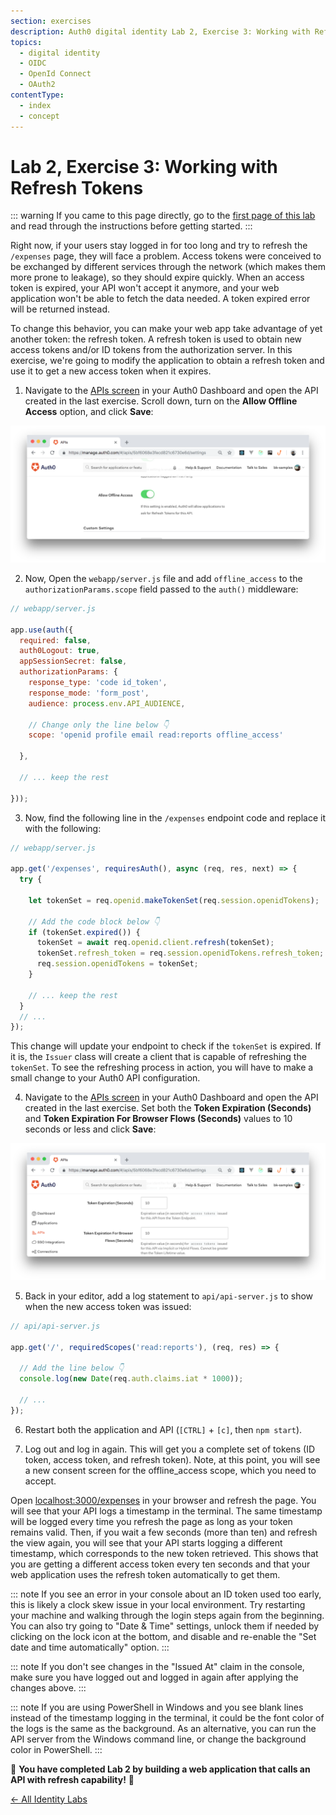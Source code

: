 ```yaml
---
section: exercises
description: Auth0 digital identity Lab 2, Exercise 3: Working with Refresh Tokens
topics:
  - digital identity
  - OIDC
  - OpenId Connect
  - OAuth2
contentType:
  - index
  - concept
---
```

# Lab 2, Exercise 3: Working with Refresh Tokens

::: warning
If you came to this page directly, go to the [first page of this lab](/identity-labs/02-calling-an-api) and read through the instructions before getting started.
:::

Right now, if your users stay logged in for too long and try to refresh the `/expenses` page, they will face a problem. Access tokens were conceived to be exchanged by different services through the network (which makes them more prone to leakage), so they should expire quickly. When an access token is expired, your API won't accept it anymore, and your web application won't be able to fetch the data needed. A token expired error will be returned instead.

To change this behavior, you can make your web app take advantage of yet another token: the refresh token. A refresh token is used to obtain new access tokens and/or ID tokens from the authorization server. In this exercise, we're going to modify the application to obtain a refresh token and use it to get a new access token when it expires.

1. Navigate to the [APIs screen](${manage_url}/#/apis) in your Auth0 Dashboard and open the API created in the last exercise. Scroll down, turn on the **Allow Offline Access** option, and click **Save**:

![Allow API to grant offline access](/media/articles/identity-labs/lab-02-api-allow-offline.png)

2. Now, Open the `webapp/server.js` file and add `offline_access` to the `authorizationParams.scope` field passed to the `auth()` middleware:

```js
// webapp/server.js

app.use(auth({
  required: false,
  auth0Logout: true,
  appSessionSecret: false,
  authorizationParams: {
    response_type: 'code id_token',
    response_mode: 'form_post',
    audience: process.env.API_AUDIENCE,

    // Change only the line below 👇
    scope: 'openid profile email read:reports offline_access'

  },

  // ... keep the rest

}));
```

3. Now, find the following line in the `/expenses` endpoint code and replace it with the following:

```js
// webapp/server.js

app.get('/expenses', requiresAuth(), async (req, res, next) => {
  try {

    let tokenSet = req.openid.makeTokenSet(req.session.openidTokens);

    // Add the code block below 👇
    if (tokenSet.expired()) {
      tokenSet = await req.openid.client.refresh(tokenSet);
      tokenSet.refresh_token = req.session.openidTokens.refresh_token;
      req.session.openidTokens = tokenSet;
    }

    // ... keep the rest
  }
  // ...
});
```

This change will update your endpoint to check if the `tokenSet` is expired. If it is, the `Issuer` class will create a client that is capable of refreshing the `tokenSet`. To see the refreshing process in action, you will have to make a small change to your Auth0 API configuration.

4. Navigate to the [APIs screen](${manage_url}/#/apis) in your Auth0 Dashboard and open the API created in the last exercise. Set both the **Token Expiration (Seconds)** and **Token Expiration For Browser Flows (Seconds)** values to 10 seconds or less and click **Save**:

![Access token expiration time](/media/articles/identity-labs/lab-02-api-token-expiration.png)

5. Back in your editor, add a log statement to `api/api-server.js` to show when the new access token was issued:

```js
// api/api-server.js

app.get('/', requiredScopes('read:reports'), (req, res) => {

  // Add the line below 👇
  console.log(new Date(req.auth.claims.iat * 1000));

  // ...
});
```

6. Restart both the application and API (`[CTRL]` + `[c]`, then `npm start`).

7. Log out and log in again. This will get you a complete set of tokens (ID token, access token, and refresh token). Note, at this point, you will see a new consent screen for the offline_access scope, which you need to accept.

Open [localhost:3000/expenses](http://localhost:3000/expenses) in your browser and refresh the page. You will see that your API logs a timestamp in the terminal. The same timestamp will be logged every time you refresh the page as long as your token remains valid. Then, if you wait a few seconds (more than ten) and refresh the view again, you will see that your API starts logging a different timestamp, which corresponds to the new token retrieved. This shows that you are getting a different access token every ten seconds and that your web application uses the refresh token automatically to get them.

::: note
If you see an error in your console about an ID token used too early, this is likely a clock skew issue in your local environment. Try restarting your machine and walking through the login steps again from the beginning. You can also try going to "Date & Time" settings, unlock them if needed by clicking on the lock icon at the bottom, and disable and re-enable the "Set date and time automatically" option.
:::

::: note
If you don't see changes in the "Issued At" claim in the console, make sure you have logged out and logged in again after applying the changes above.
:::

::: note
If you are using PowerShell in Windows and you see blank lines instead of the timestamp logging in the terminal, it could be the font color of the logs is the same as the background. As an alternative, you can run the API server from the Windows command line, or change the background color in PowerShell.
:::

🎉 **You have completed Lab 2 by building a web application that calls an API with refresh capability!** 🎉

<a href="/identity-labs/" class="btn btn-transparent">← All Identity Labs</a>
